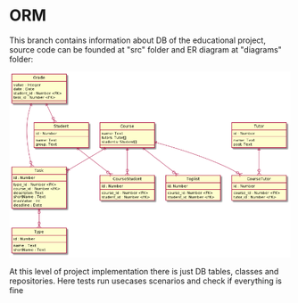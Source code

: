 # ORM

This branch contains information about DB of the educational project, source code can be founded at "src" folder and ER diagram at "diagrams" folder:

![](https://github.com/mementomorri/Kotlin-Backend/blob/ORM/diagram/er-diagram.png)

At this level of project implementation there is just DB tables, classes and repositories. Here tests run usecases scenarios and check if everything is fine

